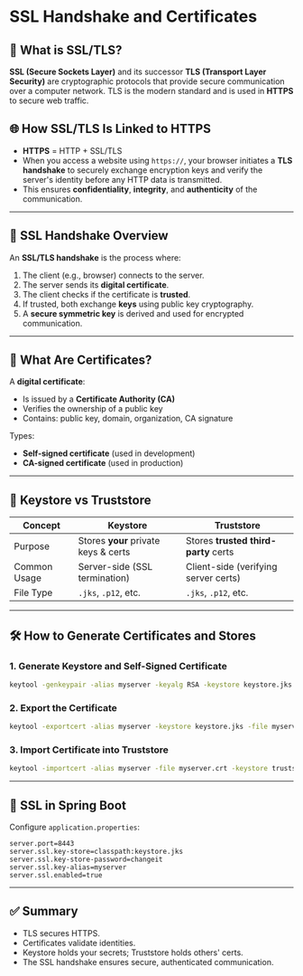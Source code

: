 # SSL Handshake and Certificates

## 🔐 What is SSL/TLS?

**SSL (Secure Sockets Layer)** and its successor **TLS (Transport Layer Security)** are cryptographic protocols that provide secure communication over a computer network. TLS is the modern standard and is used in **HTTPS** to secure web traffic.

## 🌐 How SSL/TLS Is Linked to HTTPS

- **HTTPS** = HTTP + SSL/TLS
- When you access a website using `https://`, your browser initiates a **TLS handshake** to securely exchange encryption keys and verify the server's identity before any HTTP data is transmitted.
- This ensures **confidentiality**, **integrity**, and **authenticity** of the communication.

---

## 🤝 SSL Handshake Overview

An **SSL/TLS handshake** is the process where:
1. The client (e.g., browser) connects to the server.
2. The server sends its **digital certificate**.
3. The client checks if the certificate is **trusted**.
4. If trusted, both exchange **keys** using public key cryptography.
5. A **secure symmetric key** is derived and used for encrypted communication.

---

## 🔐 What Are Certificates?

A **digital certificate**:
- Is issued by a **Certificate Authority (CA)**
- Verifies the ownership of a public key
- Contains: public key, domain, organization, CA signature

Types:
- **Self-signed certificate** (used in development)
- **CA-signed certificate** (used in production)

---

## 📁 Keystore vs Truststore

| Concept     | Keystore                        | Truststore                        |
|-------------|----------------------------------|-----------------------------------|
| Purpose     | Stores **your** private keys & certs | Stores **trusted third-party** certs |
| Common Usage| Server-side (SSL termination)   | Client-side (verifying server certs) |
| File Type   | `.jks`, `.p12`, etc.            | `.jks`, `.p12`, etc.              |

---

## 🛠️ How to Generate Certificates and Stores

### 1. Generate Keystore and Self-Signed Certificate
```bash
keytool -genkeypair -alias myserver -keyalg RSA -keystore keystore.jks -keysize 2048
```

### 2. Export the Certificate
```bash
keytool -exportcert -alias myserver -keystore keystore.jks -file myserver.crt
```

### 3. Import Certificate into Truststore
```bash
keytool -importcert -alias myserver -file myserver.crt -keystore truststore.jks
```

---

## 🔧 SSL in Spring Boot

Configure `application.properties`:

```properties
server.port=8443
server.ssl.key-store=classpath:keystore.jks
server.ssl.key-store-password=changeit
server.ssl.key-alias=myserver
server.ssl.enabled=true
```

---

## ✅ Summary

- TLS secures HTTPS.
- Certificates validate identities.
- Keystore holds your secrets; Truststore holds others' certs.
- The SSL handshake ensures secure, authenticated communication.